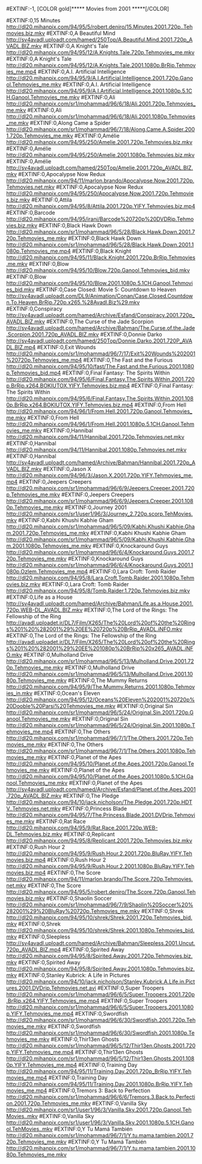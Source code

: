 #EXTINF:-1, [COLOR gold]***** Movies from 2001 *****[/COLOR]

#EXTINF:0,15 Minutes
http://dl20.mihanpix.com/94/95/5/robert.deniro/15.Minutes.2001.720p..Tehmovies.biz.mkv
#EXTINF:0,A Beautiful Mind
http://sv4avadl.uploadt.com/hamed/250Top/A.Beautiful.Mind.2001.720p_AVADL.BIZ.mkv
#EXTINF:0,A Knight's Tale
http://dl20.mihanpix.com/94/95/12/A.Knights.Tale.720p.Tehmovies_me.mkv
#EXTINF:0,A Knight's Tale
http://dl20.mihanpix.com/94/95/12/A.Knights.Tale.2001.1080p.BrRip.Tehmovies_me.mp4
#EXTINF:0,A.I. Artificial Intelligence
http://dl20.mihanpix.com/94/95/9/A.I.Artificial.Intelligence.2001.720p.Ganool.Tehmovies_me.mkv
#EXTINF:0,A.I. Artificial Intelligence
http://dl20.mihanpix.com/94/95/9/A.I.Artificial.Intelligence.2001.1080p.5.1CH.Ganool.Tehmovies_me.mkv
#EXTINF:0,Ali
http://dl20.mihanpix.com/sr1/mohammad/96/6/18/Ali.2001.720p.Tehmovies_me.mkv
#EXTINF:0,Ali
http://dl20.mihanpix.com/sr1/mohammad/96/6/18/Ali.2001.1080p.Tehmovies_me.mkv
#EXTINF:0,Along Came a Spider
http://dl20.mihanpix.com/sr1/mohammad/96/7/18/Along.Came.A.Spider.2001.720p.Tehmovies_me.mkv
#EXTINF:0,Amélie
http://dl20.mihanpix.com/94/95/250/Amelie.2001.720p.Tehmovies.biz.mkv
#EXTINF:0,Amélie
http://dl20.mihanpix.com/94/95/250/Amelie.2001.1080p.Tehmovies.biz.mkv
#EXTINF:0,Amélie
http://sv4avadl.uploadt.com/hamed/250Top/Amelie.2001.720p_AVADL.BIZ.mkv
#EXTINF:0,Apocalypse Now Redux
http://dl20.mihanpix.com/94/11/marlon.brando/Apocalypse.Now.2001.720p.Tehmovies.net.mkv
#EXTINF:0,Apocalypse Now Redux
http://dl20.mihanpix.com/94/95/250/Apocalypse.Now.2001.720p.Tehmovies.biz.mkv
#EXTINF:0,Attila
http://dl20.mihanpix.com/94/95/8/Attila.2001.720p.YIFY.Tehmovies.biz.mp4
#EXTINF:0,Barcode
http://dl20.mihanpix.com/94/95/irani/Barcode%20720p%20DVDRip.Tehmovies.biz.mkv
#EXTINF:0,Black Hawk Down
http://dl20.mihanpix.com/sr1/mohammad/96/5/28/Black.Hawk.Down.2001.720p.Tehmovies_me.mkv
#EXTINF:0,Black Hawk Down
http://dl20.mihanpix.com/sr1/mohammad/96/5/28/Black.Hawk.Down.2001.1080p.Tehmovies_me.mp4
#EXTINF:0,Black Knight
http://dl20.mihanpix.com/94/95/11/Black.Knight.2001.720p.BrRip.Tehmovies.me.mkv
#EXTINF:0,Blow
http://dl20.mihanpix.com/94/95/10/Blow.720p.Ganool.Tehmovies_bid.mkv
#EXTINF:0,Blow
http://dl20.mihanpix.com/94/95/10/Blow.2001.1080p.5.1CH.Ganool.Tehmovies_bid.mkv
#EXTINF:0,Case Closed: Movie 5: Countdown to Heaven
http://sv4avadl.uploadt.com/DL9/Animation/Conan/Case.Closed.Countdown.To.Heaven.BrRip.720p.x265.%28Avadl.Biz%29.mkv
#EXTINF:0,Conspiracy
http://sv4avadl.uploadt.com/hamed/Archive/Esfand/Conspiracy.2001.720p_AVADL.BIZ.mkv
#EXTINF:0,The Curse of the Jade Scorpion
http://sv4avadl.uploadt.com/hamed/Archive/Bahman/The.Curse.of.the.Jade.Scorpion.2001.720p_AVADL.BIZ.mkv
#EXTINF:0,Donnie Darko
http://sv4avadl.uploadt.com/hamed/250Top/Donnie.Darko.2001.720P_AVADL.BIZ.mp4
#EXTINF:0,Exit Wounds
http://dl20.mihanpix.com/sr1/mohammad/96/7/17/Exit%20Wounds%202001%20720p.Tehmovies_me.mp4
#EXTINF:0,The Fast and the Furious
http://dl20.mihanpix.com/94/95/10/fast/The.Fast.and.the.Furious.2001.1080p.Tehmovies_bid.mp4
#EXTINF:0,Final Fantasy: The Spirits Within
http://dl20.mihanpix.com/94/95/6/Final.Fantasy.The.Spirits.Within.2001.720p.BrRip.x264.BOKIUTOX.YIFY.Tehmovies.biz.mp4
#EXTINF:0,Final Fantasy: The Spirits Within
http://dl20.mihanpix.com/94/95/6/Final.Fantasy.The.Spirits.Within.2001.1080p.BrRip.x264.BOKIUTOX.YIFY.Tehmovies.biz.mp4
#EXTINF:0,From Hell
http://dl20.mihanpix.com/94/96/1/From.Hell.2001.720p.Ganool.Tehmovies_me.mkv
#EXTINF:0,From Hell
http://dl20.mihanpix.com/94/96/1/From.Hell.2001.1080p.5.1CH.Ganool.Tehmovies_me.mkv
#EXTINF:0,Hannibal
http://dl20.mihanpix.com/94/11/Hannibal.2001.720p.Tehmovies.net.mkv
#EXTINF:0,Hannibal
http://dl20.mihanpix.com/94/11/Hannibal.2001.1080p.Tehmovies.net.mkv
#EXTINF:0,Hannibal
http://sv4avadl.uploadt.com/hamed/Archive/Bahman/Hannibal.2001.720p_AVADL.BIZ.mkv
#EXTINF:0,Jason X
http://dl20.mihanpix.com/94/96/3/Jason.X.2001.720p.YIFY.Tehmovies_me.mp4
#EXTINF:0,Jeepers Creepers
http://dl20.mihanpix.com/sr1/mohammad/96/6/9/Jeepers.Creeper.2001.720p.Tehmovies_me.mkv
#EXTINF:0,Jeepers Creepers
http://dl20.mihanpix.com/sr1/mohammad/96/6/9/Jeepers.Creeper.2001.1080p.Tehmovies_me.mkv
#EXTINF:0,Journey 2001
http://dl20.mihanpix.com/sr1/user1/96/3/Journey_2.720p.scorp.TehMovies.mkv
#EXTINF:0,Kabhi Khushi Kabhie Gham
http://dl20.mihanpix.com/sr1/mohammad/96/5/09/Kabhi.Khushi.Kabhie.Gham.2001.720p.Tehmovies_me.mkv
#EXTINF:0,Kabhi Khushi Kabhie Gham
http://dl20.mihanpix.com/sr1/mohammad/96/5/09/Kabhi.Khushi.Kabhie.Gham.2001.1080p.Tehmovies_me.mkv
#EXTINF:0,Knockaround Guys
http://dl20.mihanpix.com/sr1/mohammad/96/6/4/Knockaround.Guys.2001.720p.Tehmovies_me.mkv
#EXTINF:0,Knockaround Guys
http://dl20.mihanpix.com/sr1/mohammad/96/6/4/Knockaround.Guys.2001.1080p.Ozlem.Tehmovies_me.mp4
#EXTINF:0,Lara Croft: Tomb Raider
http://dl20.mihanpix.com/94/95/8/Lara.Croft.Tomb.Raider.2001.1080p.Tehmovies.biz.mkv
#EXTINF:0,Lara Croft: Tomb Raider
http://dl20.mihanpix.com/94/95/8/Tomb.Raider.1.720p.Tehmovies.biz.mkv
#EXTINF:0,Life as a House
http://sv4avadl.uploadt.com/hamed/Archive/Bahman/Life.as.a.House.2001.720p.WEB-DL_AVADL.BIZ.mkv
#EXTINF:0,The Lord of the Rings: The Fellowship of the Ring
http://avadl.uploadet.ir/DL7/Film/X265/The%20Lord%20of%20the%20Rings%201%20%282001%29%20EE%20720p%20BrRip_AVADL.iNFO.mkv
#EXTINF:0,The Lord of the Rings: The Fellowship of the Ring
http://avadl.uploadet.ir/DL7/Film/X265/The%20Lord%20of%20the%20Rings%201%20%282001%29%20EE%201080p%20BrRip%20x265_AVADL.iNFO.mkv
#EXTINF:0,Mulholland Drive
http://dl20.mihanpix.com/sr1/mohammad/96/5/13/Mulholland.Drive.2001.720p.Tehmovies_me.mkv
#EXTINF:0,Mulholland Drive
http://dl20.mihanpix.com/sr1/mohammad/96/5/13/Mulholland.Drive.2001.1080p.Tehmovies_me.mkv
#EXTINF:0,The Mummy Returns
http://dl20.mihanpix.com/94/95/9/The.Mummy.Returns.2001.1080p.Tehmovies_in.mkv
#EXTINF:0,Ocean's Eleven
http://dl20.mihanpix.com/94/95/12/Oceans%20Eleven%202001%20720p%20Dooble%20Parsi%20Tehmovies_me.mkv
#EXTINF:0,Original Sin
http://dl20.mihanpix.com/sr1/mohammad/96/5/24/Original.Sin.2001.720p.Ganool.Tehmovies_me.mkv
#EXTINF:0,Original Sin
http://dl20.mihanpix.com/sr1/mohammad/96/5/24/Original.Sin.2001.1080p.Tehmovies_me.mp4
#EXTINF:0,The Others
http://dl20.mihanpix.com/sr1/mohammad/96/7/1/The.Others.2001.720p.Tehmovies_me.mkv
#EXTINF:0,The Others
http://dl20.mihanpix.com/sr1/mohammad/96/7/1/The.Others.2001.1080p.Tehmovies_me.mkv
#EXTINF:0,Planet of the Apes
http://dl20.mihanpix.com/94/95/10/Planet.of.the.Apes.2001.720p.Ganool.Tehmovies_me.mkv
#EXTINF:0,Planet of the Apes
http://dl20.mihanpix.com/94/95/10/Planet.of.the.Apes.2001.1080p.5.1CH.Ganool.Tehmovies_me.mkv
#EXTINF:0,Planet of the Apes
http://sv4avadl.uploadt.com/hamed/Archive/Esfand/Planet.of.the.Apes.2001.720p_AVADL.BIZ.mkv
#EXTINF:0,The Pledge
http://dl20.mihanpix.com/94/10/jack.nicholson/The.Pledge.2001.720p.HDTV..Tehmovies.net.mkv
#EXTINF:0,Princess Blade
http://dl20.mihanpix.com/94/95/7/The.Princess.Blade.2001.DVDrip.Tehmovies_me.mkv
#EXTINF:0,Rat Race
http://dl20.mihanpix.com/94/95/9/Rat.Race.2001.720p.WEB-DL.Tehmovies.biz.mkv
#EXTINF:0,Replicant
http://dl20.mihanpix.com/94/95/8/Replicant.2001.720p.Tehmovies.biz.mkv
#EXTINF:0,Rush Hour 2
http://dl20.mihanpix.com/94/95/9/Rush.Hour.2.2001.720p.BluRay.YIFY.Tehmovies.biz.mp4
#EXTINF:0,Rush Hour 2
http://dl20.mihanpix.com/94/95/9/Rush.Hour.2.2001.1080p.BluRay.YIFY.Tehmovies.biz.mp4
#EXTINF:0,The Score
http://dl20.mihanpix.com/94/11/marlon.brando/The.Score.720p.Tehmovies.net.mkv
#EXTINF:0,The Score
http://dl20.mihanpix.com/94/95/5/robert.deniro/The.Score.720p.Ganool.Tehmovies.biz.mkv
#EXTINF:0,Shaolin Soccer
http://dl20.mihanpix.com/sr1/mohammad/96/7/9/Shaolin%20Soccer%20%282001%29%20BluRay%20720p.Tehmovies_me.mkv
#EXTINF:0,Shrek
http://dl20.mihanpix.com/94/95/10/shrek/Shrek.2001.720p.Tehmovies_bid.mkv
#EXTINF:0,Shrek
http://dl20.mihanpix.com/94/95/10/shrek/Shrek.2001.1080p.Tehmovies_bid.mkv
#EXTINF:0,Sleepless
http://sv4avadl.uploadt.com/hamed/Archive/Bahman/Sleepless.2001.Uncut.720p_AVADL.BIZ.mp4
#EXTINF:0,Spirited Away
http://dl20.mihanpix.com/94/95/8/Spirited.Away.2001.720p.Tehmovies.biz.mkv
#EXTINF:0,Spirited Away
http://dl20.mihanpix.com/94/95/8/Spirited.Away.2001.1080p.Tehmovies.biz.mkv
#EXTINF:0,Stanley Kubrick: A Life in Pictures
http://dl20.mihanpix.com/94/10/jack.nicholson/Stanley.Kubrick.A.Life.in.Pictures.2001.DVDrip.Tehmovies.net.avi
#EXTINF:0,Super Troopers
http://dl20.mihanpix.com/sr1/mohammad/96/6/5/Super.Troopers.2001.720p.BrRip.x264.YIFY.Tehmovies_me.mp4
#EXTINF:0,Super Troopers
http://dl20.mihanpix.com/sr1/mohammad/96/6/5/Super.Troopers.2001.1080p.YIFY.Tehmovies_me.mp4
#EXTINF:0,Swordfish
http://dl20.mihanpix.com/sr1/mohammad/96/6/30/Swordfish.2001.720p.Tehmovies_me.mkv
#EXTINF:0,Swordfish
http://dl20.mihanpix.com/sr1/mohammad/96/6/30/Swordfish.2001.1080p.Tehmovies_me.mkv
#EXTINF:0,Thir13en Ghosts
http://dl20.mihanpix.com/sr1/mohammad/96/5/12/Thir13en.Ghosts.2001.720p.YIFY.Tehmovies_me.mp4
#EXTINF:0,Thir13en Ghosts
http://dl20.mihanpix.com/sr1/mohammad/96/5/12/Thir13en.Ghosts.2001.1080p.YIFY.Tehmovies_me.mp4
#EXTINF:0,Training Day
http://dl20.mihanpix.com/94/95/11/Training.Day.2001.720p_BrRip.YIFY.Tehmovies_me.mp4
#EXTINF:0,Training Day
http://dl20.mihanpix.com/94/95/11/Training.Day.2001.1080p.BrRip.YIFY.Tehmovies_me.mp4
#EXTINF:0,Tremors 3: Back to Perfection
http://dl20.mihanpix.com/sr1/mohammad/96/6/6/Tremors.3.Back.to.Perfection.2001.720p.Tehmovies_me.mkv
#EXTINF:0,Vanilla Sky
http://dl20.mihanpix.com/sr1/user1/96/3/Vanilla.Sky.2001.720p.Ganool.TehMovies..mkv
#EXTINF:0,Vanilla Sky
http://dl20.mihanpix.com/sr1/user1/96/3/Vanilla.Sky.2001.1080p.5.1CH.Ganool.TehMovies..mkv
#EXTINF:0,Y Tu Mamá También
http://dl20.mihanpix.com/sr1/mohammad/96/7/1/Y.tu.mama.tambien.2001.720p.Tehmovies_me.mkv
#EXTINF:0,Y Tu Mamá También
http://dl20.mihanpix.com/sr1/mohammad/96/7/1/Y.tu.mama.tambien.2001.1080p.Tehmovies_me.mkv
